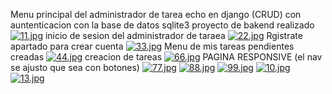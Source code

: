 Menu principal del administrador de tarea echo en django (CRUD) con auntenticacion con la base de datos sqlite3
proyecto de bakend realizado 
[![11.jpg](https://i.postimg.cc/d0rBMr9G/11.jpg)](https://postimg.cc/Jy7JZyvh)
inicio de sesion del administrador de taraea 
[![22.jpg](https://i.postimg.cc/Y2ZJQKS9/22.jpg)](https://postimg.cc/9zP8jkZ5)
Rgistrate apartado para crear cuenta 
[![33.jpg](https://i.postimg.cc/N0K66VFs/33.jpg)](https://postimg.cc/t1HnyBFw)
Menu de mis tareas pendientes creadas 
[![44.jpg](https://i.postimg.cc/28qCf71q/44.jpg)](https://postimg.cc/Mv8C7Rbx)
creacion de tareas 
[![66.jpg](https://i.postimg.cc/L82RZKyP/66.jpg)](https://postimg.cc/WhWxQKcp)
PAGINA RESPONSIVE (el nav se ajusto que sea con botones)
[![77.jpg](https://i.postimg.cc/FKkPr1jV/77.jpg)](https://postimg.cc/67wVzWb8)
[![88.jpg](https://i.postimg.cc/m26NPBZX/88.jpg)](https://postimg.cc/ZCpygkdp)
[![99.jpg](https://i.postimg.cc/J49HwnzL/99.jpg)](https://postimg.cc/8jmzMTvK)
[![10.jpg](https://i.postimg.cc/ZYQC3R3d/10.jpg)](https://postimg.cc/HjQY1T6Y)
[![13.jpg](https://i.postimg.cc/B6VQxY80/13.jpg)](https://postimg.cc/S2ch4G7T)
